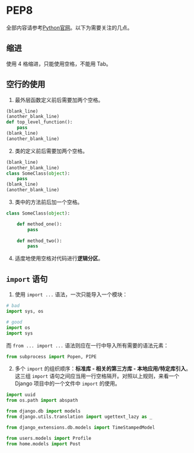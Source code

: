 # PEP8

全部内容请参考[Python官网](https://www.python.org/dev/peps/pep-0008/)。以下为需要关注的几点。

## 缩进

使用 4 格缩进，只能使用空格，不能用 Tab。

## 空行的使用

1.  最外层函数定义前后需要加两个空格。

```python
(blank_line)
(another_blank_line)
def top_level_function():
	pass
(blank_line)
(another_blank_line)
```

2.  类的定义前后需要加两个空格。

```python
(blank_line)
(another_blank_line)
class SomeClass(object):
	pass
(blank_line)
(another_blank_line)
```

3.  类中的方法前后加一个空格。

```python
class SomeClass(object):

	def method_one():
      	pass
    
    def method_two():
      	pass

```

4.  适度地使用空格对代码进行**逻辑分区**。

##  `import` 语句

1.  使用 `import ...` 语法，一次只能导入一个模块：

```python
# bad
import sys, os

# good
import os
import sys
```

而 `from ... import ...` 语法则应在一行中导入所有需要的语法元素：

```python
from subprocess import Popen, PIPE
```

2.  多个 `import` 的组织顺序：**标准库 - 相关的第三方库 - 本地应用/特定库引入**。这三组 `import` 语句之间应当用一行空格隔开。对照以上规则，来看一个 Django 项目中的一个文件中 `import` 的使用。

```python
import uuid
from os.path import abspath

from django.db import models 
from django.utils.translation import ugettext_lazy as _

from django_extensions.db.models import TimeStampedModel

from users.models import Profile
from home.models import Post
```

